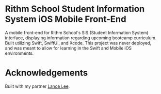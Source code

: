 # Rithm School Student Information System iOS Mobile Front-End

A mobile front-end for Rithm School's SIS (Student Information System) interface, displaying information regarding upcoming bootcamp curriculum. 
Built utilizing Swift, SwiftUI, and Xcode. This project was never deployed, and was meant to allow for learning in the Swift and Mobile iOS environments.

# Acknowledgements

Built with my partner [Lance Lee](https://github.com/lancelee2885).
